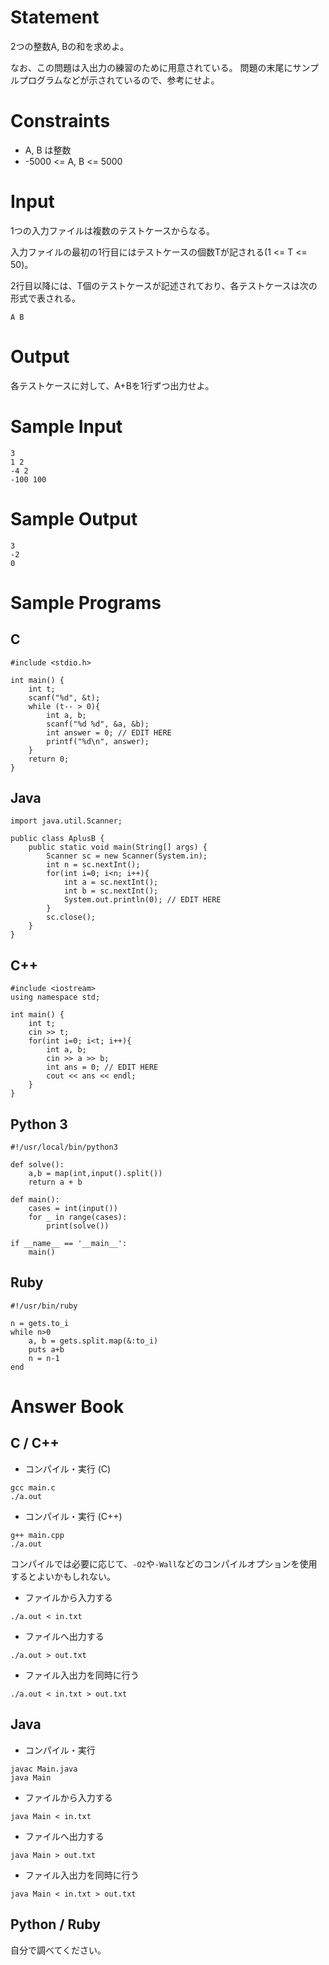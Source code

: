 # Statement

2つの整数A, Bの和を求めよ。

なお、この問題は入出力の練習のために用意されている。
問題の末尾にサンプルプログラムなどが示されているので、参考にせよ。

# Constraints

* A, B は整数
* -5000 <= A, B <= 5000

# Input
1つの入力ファイルは複数のテストケースからなる。

入力ファイルの最初の1行目にはテストケースの個数Tが記される(1 <= T <= 50)。

2行目以降には、T個のテストケースが記述されており、各テストケースは次の形式で表される。

```
A B
```

# Output
各テストケースに対して、A+Bを1行ずつ出力せよ。

# Sample Input
```
3
1 2
-4 2
-100 100
```

# Sample Output
```
3
-2
0
```

# Sample Programs

## C

```
#include <stdio.h>

int main() {
    int t;
    scanf("%d", &t);
	while (t-- > 0){
        int a, b;
        scanf("%d %d", &a, &b);
        int answer = 0; // EDIT HERE
        printf("%d\n", answer);
    }
    return 0;
}
```

## Java

```
import java.util.Scanner;

public class AplusB {
	public static void main(String[] args) {
		Scanner sc = new Scanner(System.in);
		int n = sc.nextInt();
		for(int i=0; i<n; i++){
			int a = sc.nextInt();
			int b = sc.nextInt();
			System.out.println(0); // EDIT HERE
		}
		sc.close();
	}
}
```

## C++

```
#include <iostream>
using namespace std;

int main() {
    int t;
    cin >> t;
    for(int i=0; i<t; i++){
   	    int a, b;
        cin >> a >> b;
        int ans = 0; // EDIT HERE
        cout << ans << endl;
    }
}
```

## Python 3

```
#!/usr/local/bin/python3

def solve():
    a,b = map(int,input().split())
    return a + b

def main():
    cases = int(input())
    for _ in range(cases):
        print(solve())

if __name__ == '__main__':
    main()
```

## Ruby

```
#!/usr/bin/ruby

n = gets.to_i
while n>0
    a, b = gets.split.map(&:to_i)
    puts a+b
    n = n-1
end
```

# Answer Book

## C / C++

* コンパイル・実行 (C)

```
gcc main.c
./a.out
```

* コンパイル・実行 (C++)

```
g++ main.cpp
./a.out
```

コンパイルでは必要に応じて、``-O2``や``-Wall``などのコンパイルオプションを使用するとよいかもしれない。

* ファイルから入力する

```
./a.out < in.txt
```

* ファイルへ出力する

```
./a.out > out.txt
```

* ファイル入出力を同時に行う

```
./a.out < in.txt > out.txt
```

## Java

* コンパイル・実行

```
javac Main.java
java Main
```

* ファイルから入力する

```
java Main < in.txt
```

* ファイルへ出力する

```
java Main > out.txt
```

* ファイル入出力を同時に行う

```
java Main < in.txt > out.txt
```

## Python / Ruby

自分で調べてください。
